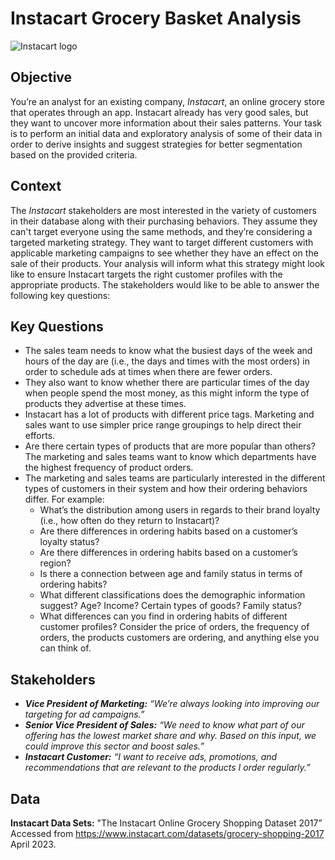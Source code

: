 # Instacart Grocery Basket Analysis

![Instacart logo](https://www.dropbox.com/s/uz6omy70c650gpf/Instacart.png?dl=0)
## Objective
You’re an analyst for an existing company, *Instacart*, an online grocery store that operates
through an app. Instacart already has very good sales, but they want to uncover more
information about their sales patterns. Your task is to perform an initial data and exploratory
analysis of some of their data in order to derive insights and suggest strategies for better
segmentation based on the provided criteria.

## Context
The *Instacart* stakeholders are most interested in the variety of customers in their database
along with their purchasing behaviors. They assume they can't target everyone using the same
methods, and they’re considering a targeted marketing strategy. They want to target different
customers with applicable marketing campaigns to see whether they have an effect on the sale
of their products. Your analysis will inform what this strategy might look like to ensure Instacart
targets the right customer profiles with the appropriate products. The stakeholders would like to
be able to answer the following key questions:

## Key Questions
 - The sales team needs to know what the busiest days of the week and hours of the day
are (i.e., the days and times with the most orders) in order to schedule ads at times
when there are fewer orders.
- They also want to know whether there are particular times of the day when people spend
the most money, as this might inform the type of products they advertise at these times.
- Instacart has a lot of products with different price tags. Marketing and sales want to use
simpler price range groupings to help direct their efforts.
- Are there certain types of products that are more popular than others? The marketing
and sales teams want to know which departments have the highest frequency of product
orders.
- The marketing and sales teams are particularly interested in the different types of
customers in their system and how their ordering behaviors differ. For example:
  - What’s the distribution among users in regards to their brand loyalty (i.e., how
often do they return to Instacart)?
  - Are there differences in ordering habits based on a customer’s loyalty status?
  - Are there differences in ordering habits based on a customer’s region?
  - Is there a connection between age and family status in terms of ordering habits?
  - What different classifications does the demographic information suggest? Age? Income? Certain types of goods? Family status?
  - What differences can you find in ordering habits of different customer profiles? Consider the price of orders, the frequency of orders, the products customers are
ordering, and anything else you can think of.

## Stakeholders
- ***Vice President of Marketing:*** *“We’re always looking into improving our targeting for ad campaigns.”*
- ***Senior Vice President of Sales:*** *“We need to know what part of our offering has the lowest market share and why. Based on this input, we could improve this sector and boost sales.”*
- ***Instacart Customer:*** *“I want to receive ads, promotions, and recommendations that are relevant to the products I order regularly.”*

## Data
**Instacart Data Sets:**
"The Instacart Online Grocery Shopping Dataset 2017”
Accessed from https://www.instacart.com/datasets/grocery-shopping-2017 April 2023.
